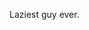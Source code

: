 <!-- uncomment thing below when on vacation ok -->
<!--
![umaru chan living the life](https://iammoltony.github.io/Images_FolderIMEAN_directory/im%20chilling%20yo.jpg)
im on vacation please dont bother me

---

-->

Laziest guy ever.
